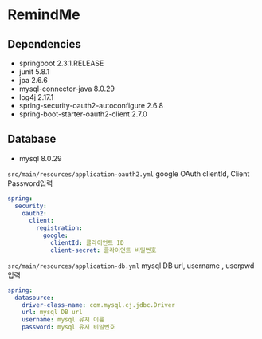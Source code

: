 # RemindMe
## Dependencies
* springboot 2.3.1.RELEASE
* junit 5.8.1
* jpa 2.6.6
* mysql-connector-java 8.0.29
* log4j 2.17.1
* spring-security-oauth2-autoconfigure 2.6.8
* spring-boot-starter-oauth2-client 2.7.0
## Database
* mysql 8.0.29

`src/main/resources/application-oauth2.yml`
google OAuth clientId, Client Password입력
```yaml
spring:
  security:
    oauth2:
      client:
        registration:
          google:
            clientId: 클라이언트 ID
            client-secret: 클라이언트 비밀번호
```

`src/main/resources/application-db.yml`
mysql DB url, username , userpwd입력
```yaml
spring:
  datasource:
    driver-class-name: com.mysql.cj.jdbc.Driver
    url: mysql DB url
    username: mysql 유저 이름
    password: mysql 유저 비밀번호
```
